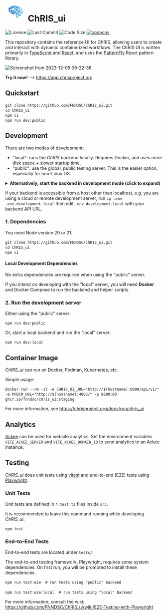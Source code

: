 # ![ChRIS logo](https://github.com/FNNDSC/ChRIS_ultron_backEnd/blob/master/docs/assets/logo_chris.png) ChRIS_ui

![License][license-badge]
![Last Commit][last-commit-badge]
![Code Size][code-size]
[![codecov](https://codecov.io/gh/FNNDSC/ChRIS_ui/graph/badge.svg?token=J9PCSEQ5E5)](https://codecov.io/gh/FNNDSC/ChRIS_ui)

This repository contains the reference UI for ChRIS, allowing users to create and interact with dynamic containerized workflows. The ChRIS UI is written primarily in [TypeScript](https://www.typescriptlang.org/) and [React](https://reactjs.org/), and uses the [PatternFly](https://github.com/patternfly/patternfly) React pattern library.

![Screenshot from 2023-12-05 09-22-38](https://github.com/FNNDSC/ChRIS_ui/assets/15992276/a8314bfe-e6e2-4e9c-b1c6-f7fb99e4c882)

**Try it now!** --> https://app.chrisproject.org

## Quickstart

```shell
git clone https://github.com/FNNDSC/ChRIS_ui.git
cd ChRIS_ui
npm ci
npm run dev:public
```

## Development

There are two modes of development:

- "local": runs the _ChRIS_ backend locally. Requires Docker, and uses more disk space + slower startup time.
- "public": use the global, public testing server. This is the easier option, especially for non-Linux OS.
 
<details>
<summary>
  <strong>
    Alternatively, start the backend in development mode (click to expand)
  </strong>
</summary>

##### Get the backend running from ChRIS_ultron_backEnd

```bash
$ git clone https://github.com/FNNDSC/ChRIS_ultron_backEnd.git
$ cd ChRIS_ultron_backEnd
$ ./make.sh -U -I -i
```

##### Tearing down the ChRIS backend

You can later remove all the backend containers and release storage volumes with:

```bash
$ cd ChRIS_ultron_backEnd
$ sudo rm -r FS
$ ./unmake.sh
```

</details>

If your backend is accessible from a host other than localhost, e.g. you are using a cloud or remote development
server, run `cp .env .env.development.local` then edit `.env.development.local` with your backend API URL.

### 1. Dependencies

You need Node version 20 or 21.

```shell
git clone https://github.com/FNNDSC/ChRIS_ui.git
cd ChRIS_ui
npm ci
```

#### Local Development Dependencies

No extra dependencies are required when using the "public" server.

If you intend on developing with the "local" server, you will need **Docker** and Docker Compose
to run the backend and helper scripts.

### 2. Run the development server

Either using the "public" server:

```shell
npm run dev:public
```

Or, start a local backend and run the "local" server:

```shell
npm run dev:local
```

## Container Image

_ChRIS\_ui_ can run on Docker, Podman, Kubernetes, etc.

Simple usage:

```shell
docker run --rm -it -e CHRIS_UI_URL="http://$(hostname):8000/api/v1/" -e PFDCM_URL="http://$(hostname):4005/" -p 8080:80 ghcr.io/fnndsc/chris_ui:staging
```

For more information, see https://chrisproject.org/docs/run/chris_ui

## Analytics

[Ackee](https://ackee.electerious.com/) can be used for website analytics.
Set the environment variables `VITE_ACKEE_SERVER` and `VITE_ACKEE_DOMAIN_ID`
to send analytics to an Ackee instance.

## Testing

_ChRIS_ui_ does unit tests using [vitest](https://vitest.dev/) and end-to-end (E2E) tests using [Playwright](https://playwright.dev).

### Unit Tests

Unit tests are defined in `*.test.ts` files inside `src`.

It is recommended to leave this command running while developing _ChRIS_ui_.

```shell
npm test
```

### End-to-End Tests

End-to-end tests are located under `tests/`.

The end-to-end testing framework, Playwright, requires some system dependencies.
On first run, you will be prompted to install these dependencies.

```shell
npm run test:e2e  # run tests using "public" backend

npm run test:e2e:local  # run tests using "local" backend
```

For more information, consult the wiki:
https://github.com/FNNDSC/ChRIS_ui/wiki/E2E-Testing-with-Playwright

<!-- Image Links -->

[license-badge]: https://img.shields.io/github/license/fnndsc/chris_ui.svg
[last-commit-badge]: https://img.shields.io/github/last-commit/fnndsc/chris_ui.svg
[repo-link]: https://github.com/FNNDSC/ChRIS_ui
[code-size]: https://img.shields.io/github/languages/code-size/FNNDSC/ChRIS_ui
